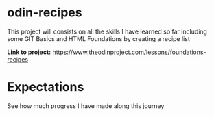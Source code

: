 # odin-recipes
This project will consists on all the skills I have learned so far including some GIT Basics and HTML Foundations by creating a recipe list

**Link to project:** https://www.theodinproject.com/lessons/foundations-recipes

# Expectations
See how much progress I have made along this journey

